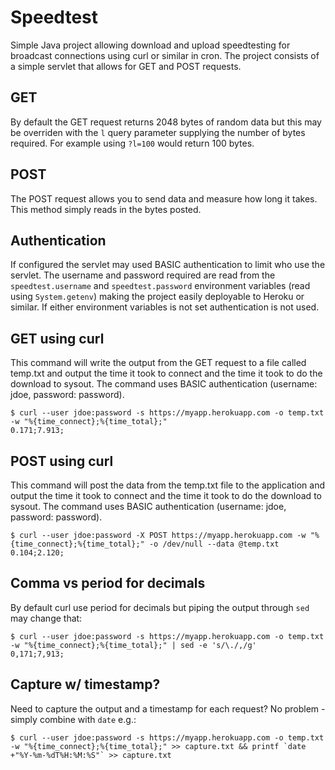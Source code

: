 # Speedtest
Simple Java project allowing download and upload speedtesting for broadcast connections using curl or similar in cron. The project consists of a simple servlet that allows for GET and POST requests. 

## GET
By default the GET request returns 2048 bytes of random data but this may be overriden with the `l` query parameter supplying the number of bytes required. For example using `?l=100` would return 100 bytes.

## POST
The POST request allows you to send data and measure how long it takes. This method simply reads in the bytes posted.

## Authentication
If configured the servlet may used BASIC authentication to limit who use the servlet. The username and password required are read from the `speedtest.username` and `speedtest.password` environment variables (read using `System.getenv`) making the project easily deployable to Heroku or similar. If either environment variables is not set authentication is not used.

## GET using curl
This command will write the output from the GET request to a file called temp.txt and output the time it took to connect and the time it took to do the download to sysout. The command uses BASIC authentication (username: jdoe, password: password).

	$ curl --user jdoe:password -s https://myapp.herokuapp.com -o temp.txt -w "%{time_connect};%{time_total};"
	0.171;7.913;

## POST using curl
This command will post the data from the temp.txt file to the application and output the time it took to connect and the time it took to do the download to sysout. The command uses BASIC authentication (username: jdoe, password: password).

	$ curl --user jdoe:password -X POST https://myapp.herokuapp.com -w "%{time_connect};%{time_total};" -o /dev/null --data @temp.txt
	0.104;2.120;

## Comma vs period for decimals
By default curl use period for decimals but piping the output through `sed` may change that:

	$ curl --user jdoe:password -s https://myapp.herokuapp.com -o temp.txt -w "%{time_connect};%{time_total};" | sed -e 's/\./,/g'
	0,171;7,913;

## Capture w/ timestamp?
Need to capture the output and a timestamp for each request? No problem  - simply combine with `date` e.g.:

	$ curl --user jdoe:password -s https://myapp.herokuapp.com -o temp.txt -w "%{time_connect};%{time_total};" >> capture.txt && printf `date +"%Y-%m-%dT%H:%M:%S"` >> capture.txt
